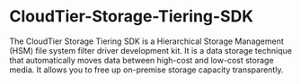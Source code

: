 # CloudTier-Storage-Tiering-SDK
The CloudTier Storage Tiering SDK is a Hierarchical Storage Management (HSM) file system filter driver development kit. It is a data storage technique that automatically moves data between high-cost and low-cost storage media. It allows you to free up on-premise storage capacity transparently.
